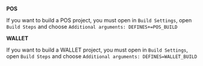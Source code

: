 **POS**

If you want to build a POS project, you must open in `Build Settings`, open `Build Steps` and choose `Additional arguments:
DEFINES+=POS_BUILD`


**WALLET**

If you want to build a WALLET project, you must open in `Build Settings`, open `Build Steps` and choose `Additional arguments:
DEFINES=WALLET_BUILD`